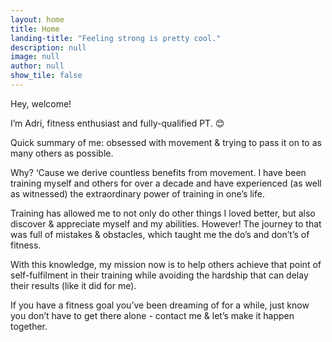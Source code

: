 ```yaml
---
layout: home
title: Home
landing-title: "Feeling strong is pretty cool."
description: null
image: null
author: null
show_tile: false
---
```


Hey, welcome!

I’m Adri, fitness enthusiast and fully-qualified PT. 😊

Quick summary of me: obsessed with movement & trying to pass it on to as many others as possible.

Why? ‘Cause we derive countless benefits from movement. I have been training myself and others for over a decade and have experienced (as well as witnessed) the extraordinary power of training in one’s life.

Training has allowed me to not only do other things I loved better, but also discover & appreciate myself and my abilities. However! The journey to that was full of mistakes & obstacles, which taught me the do’s and don’t’s of fitness.

With this knowledge, my mission now is to help others achieve that point of self-fulfilment in their training while avoiding the hardship that can delay their results (like it did for me).

If you have a fitness goal you’ve been dreaming of for a while, just know you don’t have to get there alone - contact me & let’s make it happen together.
